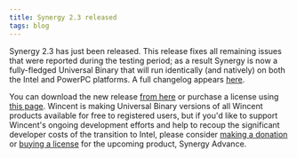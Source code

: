 ```yaml
---
title: Synergy 2.3 released
tags: blog
---
```


Synergy 2.3 has just been released. This release fixes all remaining issues that were reported during the testing period; as a result Synergy is now a fully-fledged Universal Binary that will run identically (and natively) on both the Intel and PowerPC platforms. A full changelog appears [here](http://typechecked.net/a/products/synergy-classic/history/).

You can download the new release [from here](http://typechecked.net/download.php?item=Synergy.dmg) or purchase a license using [this page](https://typechecked.net/a/products/synergy-classic/purchase/). Wincent is making Universal Binary versions of all Wincent products available for free to registered users, but if you'd like to support Wincent's ongoing development efforts and help to recoup the significant developer costs of the transition to Intel, please consider [making a donation](https://typechecked.net/a/products/synergy-classic/donate/) or [buying a license](https://typechecked.net/a/products/synergy-advance/purchase/) for the upcoming product, Synergy Advance.

